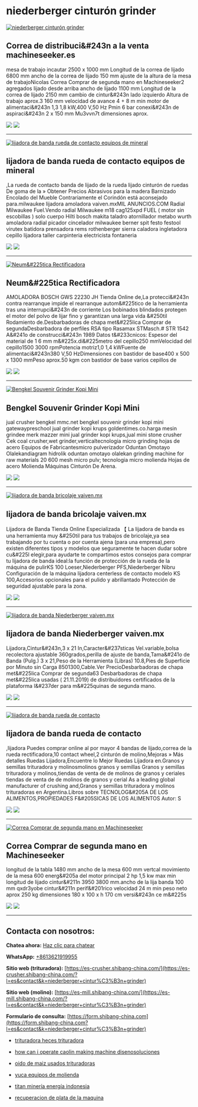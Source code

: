 # niederberger cinturón grinder

<a href="https://swt.shibang-china.com/?l=es&img&k=niederberger+cintur%C3%B3n+grinder" target="_blank">![niederberger cinturón grinder](http://static.shibang-china.com/all-800x300/1179.jpg)</a>

## Correa de distribuci&#243n a la venta machineseeker.es
mesa de trabajo incautar 2500 x 1000 mm Longitud de la correa de lijado 6800 mm ancho de la correa de lijado 150 mm ajuste de la altura de la mesa de trabajoNicolas Correa Comprar de segunda mano en Machineseeker2 agregados lijado desde arriba ancho de lijado 1100 mm Longitud de la correa de lijado 2150 mm cambio de cintur&#243n lado izquierdo Altura de trabajo aprox.3 160 mm velocidad de avance 4 + 8 m min motor de alimentaci&#243n 1,3 1,8 kW,400 V,50 Hz Pmin 6 bar conexi&#243n de aspiraci&#243n 2 x 150 mm Mu3vvn7t dimensiones aprox.


<a href="https://whatsapp.shibangsoft.com/WhatsApp.php" target="_blank" title="WhatsApp">![](http://static.shibang-china.com/icon/whatsapp.png)</a> <a href="https://swt.shibang-china.com/?l=es&icon&k=niederberger+cintur%C3%B3n+grinder" target="_blank">![](http://static.shibang-china.com/icon/chat-es.png)</a>

---

<a href="https://swt.shibang-china.com/?l=es&img&k=niederberger+cintur%C3%B3n+grinder" target="_blank">![lijadora de banda rueda de contacto equipos de mineral](http://static.shibang-china.com/all-800x300/595.jpg)</a>

## lijadora de banda rueda de contacto equipos de mineral
,La rueda de contacto banda de lijado de la rueda lijado cinturón de ruedas De goma de la » Obtener Precios Abrasivos para la madera Barnizado Encolado del Mueble Contrariamente el Corindón está aconsejado para.milwaukee lijadora amoladora vaiven.mxMIL ANUNCIOS.COM Radial Milwaukee Fuel.Vendo radial Milwaukee m18 cag125xpd FUEL ( motor sin escobillas ) solo cuerpo Hilti bosch makita taladro atornillador metabo wurth amoladora radial picador cincelador milwaukee berner spit festo festool virutex batidora prensadora rems rothenberger sierra caladora ingletadora cepillo lijadora taller carpinteria electricista fontaneria


<a href="https://whatsapp.shibangsoft.com/WhatsApp.php" target="_blank" title="WhatsApp">![](http://static.shibang-china.com/icon/whatsapp.png)</a> <a href="https://swt.shibang-china.com/?l=es&icon&k=niederberger+cintur%C3%B3n+grinder" target="_blank">![](http://static.shibang-china.com/icon/chat-es.png)</a>

---

<a href="https://swt.shibang-china.com/?l=es&img&k=niederberger+cintur%C3%B3n+grinder" target="_blank">![Neum&#225tica Rectificadora](http://static.shibang-china.com/all-800x300/874.jpg)</a>

## Neum&#225tica Rectificadora
AMOLADORA BOSCH GWS 22230 JH Tienda Online de,La protecci&#243n contra rearranque impide el rearranque autom&#225tico de la herramienta tras una interrupci&#243n de corriente Los bobinados blindados protegen el motor del polvo de lijar fino y garantizan una larga vida &#250til Rodamiento de.Desbarbadoras de chapa met&#225lica Comprar de segundaDesbarbadora de perfiles RSA tipo Rasamax STMasch.# STR 1542 A&#241o de construcci&#243n 1989 Datos t&#233cnicos: Espesor del material de 1 6 mm m&#225x.di&#225metro del cepillo250 mmVelocidad del cepillo1500 3000 rpmPotencia motriz1,0 1,4 kWFuente de alimentaci&#243n380 V,50 HzDimensiones con bastidor de base400 x 500 x 1300 mmPeso aprox.50 kgm con bastidor de base varios cepillos de


<a href="https://whatsapp.shibangsoft.com/WhatsApp.php" target="_blank" title="WhatsApp">![](http://static.shibang-china.com/icon/whatsapp.png)</a> <a href="https://swt.shibang-china.com/?l=es&icon&k=niederberger+cintur%C3%B3n+grinder" target="_blank">![](http://static.shibang-china.com/icon/chat-es.png)</a>

---

<a href="https://swt.shibang-china.com/?l=es&img&k=niederberger+cintur%C3%B3n+grinder" target="_blank">![Bengkel Souvenir Grinder Kopi Mini](http://static.shibang-china.com/all-800x300/1362.jpg)</a>

## Bengkel Souvenir Grinder Kopi Mini
jual crusher bengkel mmc.net bengkel souvenir grinder kopi mini gatewaypreschool jual grinder kopi krups goldentimes.co.harga mesin grindee merk mazzer mini jual grinder kopi krups,jual mini stone crusher Cek coal crusher,wet grinder,verticaltecnologia micro grinding hojas de acero Equipos de Fabricantesmicro pulverizador Oduntan Omotayo Olalekandiagram hidrolik oduntan omotayo olalekan grinding machine for raw materials 20 600 mesh micro pulv; tecnologia micro molienda Hojas de acero Molienda Máquinas Cinturón De Arena.


<a href="https://whatsapp.shibangsoft.com/WhatsApp.php" target="_blank" title="WhatsApp">![](http://static.shibang-china.com/icon/whatsapp.png)</a> <a href="https://swt.shibang-china.com/?l=es&icon&k=niederberger+cintur%C3%B3n+grinder" target="_blank">![](http://static.shibang-china.com/icon/chat-es.png)</a>

---

<a href="https://swt.shibang-china.com/?l=es&img&k=niederberger+cintur%C3%B3n+grinder" target="_blank">![lijadora de banda bricolaje vaiven.mx](http://static.shibang-china.com/all-800x300/551.jpg)</a>

## lijadora de banda bricolaje vaiven.mx
Lijadora de Banda Tienda Online Especializada 【 La lijadora de banda es una herramienta muy &#250til para tus trabajos de bricolaje,ya sea trabajando por tu cuenta o por cuenta ajena (para una empresa),pero existen diferentes tipos y modelos que seguramente te hacen dudar sobre cu&#225l elegir,para ayudarte te compartimos estos consejos para comprar tu lijadora de banda ideal:la función de protección de la rueda de la máquina de pulirKS 100 Loeser,Niederberger PFS,Niederberger Nibru Configuración de la máquina lijadora centerless de contacto modelo KS 100,Accesorios opcionales para el pulido y abrillantado Protección de seguridad ajustable para la zona.


<a href="https://whatsapp.shibangsoft.com/WhatsApp.php" target="_blank" title="WhatsApp">![](http://static.shibang-china.com/icon/whatsapp.png)</a> <a href="https://swt.shibang-china.com/?l=es&icon&k=niederberger+cintur%C3%B3n+grinder" target="_blank">![](http://static.shibang-china.com/icon/chat-es.png)</a>

---

<a href="https://swt.shibang-china.com/?l=es&img&k=niederberger+cintur%C3%B3n+grinder" target="_blank">![lijadora de banda Niederberger vaiven.mx](http://static.shibang-china.com/all-800x300/773.jpg)</a>

## lijadora de banda Niederberger vaiven.mx
Lijadora,Cintur&#243n,3 x 21 In,Caracter&#237sticas Vel.variable,bolsa recolectora ajustable 360grados,perilla de ajuste de banda,Tama&#241o de Banda (Pulg.) 3 x 21,Peso de la Herramienta (Libras) 10.8,Pies de Superficie por Minuto sin Carga 8501300,Cable.Ver PrecioDesbarbadoras de chapa met&#225lica Comprar de segunda63 Desbarbadoras de chapa met&#225lica usadas ( 21.11.2019) de distribuidores certificados de la plataforma l&#237der para m&#225quinas de segunda mano.


<a href="https://whatsapp.shibangsoft.com/WhatsApp.php" target="_blank" title="WhatsApp">![](http://static.shibang-china.com/icon/whatsapp.png)</a> <a href="https://swt.shibang-china.com/?l=es&icon&k=niederberger+cintur%C3%B3n+grinder" target="_blank">![](http://static.shibang-china.com/icon/chat-es.png)</a>

---

<a href="https://swt.shibang-china.com/?l=es&img&k=niederberger+cintur%C3%B3n+grinder" target="_blank">![lijadora de banda rueda de contacto](http://static.shibang-china.com/all-800x300/1386.jpg)</a>

## lijadora de banda rueda de contacto
,lijadora Puedes comprar online al por mayor 4 bandas de lijado,correa de la rueda rectificadora,10 contact wheel,2 cinturón de molino,Mejoras » Más detalles Ruedas Lijadora,Encuentre lo Mejor Ruedas Lijadora en.Granos y semillas trituradora y molinosmolinos granos y semillas Granos y semillas trituradora y molinos,tiendas de venta de de molinos de granos y ceriales tiendas de venta de de molinos de granos y cerial As a leading global manufacturer of crushing and,Granos y semillas trituradora y molinos trituradoras en Argentina.Libros sobre TECNOLOG&#205A DE LOS ALIMENTOS,PROPIEDADES F&#205SICAS DE LOS ALIMENTOS Autor: S


<a href="https://whatsapp.shibangsoft.com/WhatsApp.php" target="_blank" title="WhatsApp">![](http://static.shibang-china.com/icon/whatsapp.png)</a> <a href="https://swt.shibang-china.com/?l=es&icon&k=niederberger+cintur%C3%B3n+grinder" target="_blank">![](http://static.shibang-china.com/icon/chat-es.png)</a>

---

<a href="https://swt.shibang-china.com/?l=es&img&k=niederberger+cintur%C3%B3n+grinder" target="_blank">![Correa Comprar de segunda mano en Machineseeker](http://static.shibang-china.com/all-800x300/465.jpg)</a>

## Correa Comprar de segunda mano en Machineseeker
longitud de la tabla 1480 mm ancho de la mesa 600 mm vertcal movimiento de la mesa 600 energ&#205a del motor principal 2 hp 1,5 kw max min longitud de lijado cintur&#211n 3950 3800 mm.ancho de la lija banda 100 mm qxdr3yobe cintur&#211n perif&#201rico velocidad 24 m min peso neto aprox 250 kg dimensiones 180 x 100 x h 170 cm versi&#243n ce m&#225s

<a href="https://whatsapp.shibangsoft.com/WhatsApp.php" target="_blank" title="WhatsApp">![](http://static.shibang-china.com/icon/whatsapp.png)</a> <a href="https://swt.shibang-china.com/?l=es&icon&k=niederberger+cintur%C3%B3n+grinder" target="_blank">![](http://static.shibang-china.com/icon/chat-es.png)</a>

---
## Contacta con nosotros:

**Chatea ahora:** [Haz clic para chatear](https://swt.shibang-china.com?l=es&contact&k=niederberger+cintur%C3%B3n+grinder)

**WhatsApp:**  [+8613621919955](https://whatsapp.shibangsoft.com/WhatsApp.php)

**Sitio web (trituradora):** [https://es-crusher.shibang-china.com/](https://es-crusher.shibang-china.com/?l=es&contact&k=niederberger+cintur%C3%B3n+grinder)

**Sitio web (molino):** [https://es-mill.shibang-china.com/](https://es-mill.shibang-china.com/?l=es&contact&k=niederberger+cintur%C3%B3n+grinder)

**Formulario de consulta:** [https://form.shibang-china.com](https://form.shibang-china.com?l=es&contact&k=niederberger+cintur%C3%B3n+grinder)

* [trituradora heces trituradora](../64/trituradora%20heces%20trituradora.md)

* [how can i operate caolin making machine disenosoluciones](../51/how%20can%20i%20operate%20caolin%20making%20machine%20disenosoluciones.md)

* [oido de maiz usados trituradoras](../53/oido%20de%20maiz%20usados%20trituradoras.md)

* [yuca equipos de molienda](../59/yuca%20equipos%20de%20molienda.md)

* [titan minería energía indonesia](../56/titan%20miner%C3%ADa%20energ%C3%ADa%20indonesia.md)

* [recuperacion de plata de la maquina](../62/recuperacion%20de%20plata%20de%20la%20maquina.md)